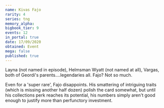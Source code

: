 ```yaml
---
name: Kivas Fajo
rarity: 4
series: tng
memory_alpha:
bigbook_tier: 9
events: 12
in_portal: true
date: 17/09/2020
obtained: Event
mega: false
published: true
---
```


Layna (not named in episode), Helmsman Wyatt (not named at all), Vargas, both of Geordi's parents....legendaries all. Fajo? Not so much.

Even for a 'super rare', Fajo disappoints. His smattering of intriguing traits (which is missing another half dozen) polish the card somewhat, but until his collections perk reaches its potential, his numbers simply aren't good enough to justify more than perfunctory investment.
